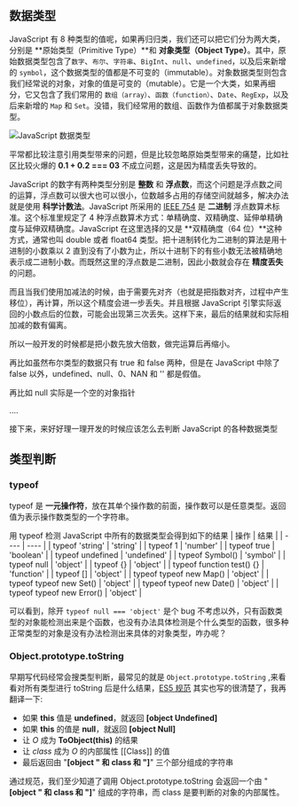 ## 数据类型

JavaScript 有 8 种类型的值呢，如果再归归类，我们还可以把它们分为两大类，分别是 **原始类型（Primitive Type）**和 **对象类型（Object Type）**。其中，原始数据类型包含了`数字`、`布尔`、`字符串`、`BigInt`、`null`、`undefined`，以及后来新增的 `symbol`，这个数据类型的值都是不可变的（immutable）。对象数据类型则包含我们经常说的对象，对象的值是可变的（mutable）。它是一个大类，如果再细分，它又包含了我们常用的 `数组（array）`、`函数（function）`、`Date`、`RegExp`，以及后来新增的 `Map` 和 `Set`。没错，我们经常用的数组、函数作为值都属于对象数据类型。

![JavaScript 数据类型](https://lib.sixtyden.com/JavaScript%20%E6%95%B0%E6%8D%AE%E7%B1%BB%E5%9E%8B.jpg)

平常都比较注意引用类型带来的问题，但是比较忽略原始类型带来的痛楚，比如社区比较火爆的 **0.1 + 0.2 === 03** 不成立问题，这是因为精度丢失导致的。

JavaScript 的数字有两种类型分别是 **整数** 和 **浮点数**，而这个问题是浮点数之间的运算，浮点数可以很大也可以很小，位数越多占用的存储空间就越多，解决办法就是使用 **科学计数法**。JavaScript 所采用的 [IEEE 754](https://zh.wikipedia.org/zh-cn/IEEE_754) 是 **二进制** 浮点数算术标准。这个标准里规定了 4 种浮点数算术方式：单精确度、双精确度、延伸单精确度与延伸双精确度。JavaScript 在这里选择的又是 **双精确度（64 位）**这种方式，通常也叫 double 或者 float64 类型。把十进制转化为二进制的算法是用十进制的小数乘以 2 直到没有了小数为止，所以十进制下的有些小数无法被精确地表示成二进制小数。而既然这里的浮点数是二进制，因此小数就会存在 **精度丢失** 的问题。

而且当我们使用加减法的时候，由于需要先对齐（也就是把指数对齐，过程中产生移位），再计算，所以这个精度会进一步丢失。并且根据 JavaScript 引擎实际返回的小数点后的位数，可能会出现第三次丢失。这样下来，最后的结果就和实际相加减的数有偏离。

所以一般开发的时候都是把小数先放大倍数，做完运算后再缩小。

再比如虽然布尔类型的数据只有 true 和 false 两种，但是在 JavaScript 中除了 false 以外，undefined、null、0、NAN 和 '' 都是假值。

再比如 null 实际是一个空的对象指针

....

接下来，来好好理一理开发的时候应该怎么去判断 JavaScript 的各种数据类型

## 类型判断

### typeof

typeof 是 **一元操作符**，放在其单个操作数的前面，操作数可以是任意类型。返回值为表示操作数类型的一个字符串。

用 typeof 检测 JavaScript 中所有的数据类型会得到如下的结果
| 操作 | 结果 |
| ---- | ---- |
| typeof 'string' | 'string' |
| typeof 1 | 'number' |
| typeof true | 'boolean' |
| typeof undefined | 'undefined' |
| typeof Symbol() | 'symbol' |
| typeof null | 'object' |
| typeof {} | 'object' |
| typeof function test() {} | 'function' |
| typeof [] | 'object' |
| typeof typeof new Map() | 'object' |
| typeof typeof new Set() | 'object' |
| typeof typeof new Date() | 'object' |
| typeof typeof new Error() | 'object' |

可以看到，除开 `typeof null === 'object'` 是个 bug 不考虑以外，只有函数类型的对象能检测出来是个函数，也没有办法具体检测是个什么类型的函数，很多种正常类型的对象是没有办法检测出来具体的对象类型，咋办呢？

### Object.prototype.toString

早期写代码经常会搜类型判断，最常见的就是 `Object.prototype.toString` ,来看看对所有类型进行 toString 后是什么结果，[ES5 规范](https://es5.github.io/#x15.2.4.2) 其实也写的很清楚了，我再翻译一下:

- 如果 **this** 值是 **undefined**，就返回 **[object Undefined]**
- 如果 **this** 的值是 **null**，就返回 **[object Null]**
- 让 _O_ 成为 **ToObject(this)** 的结果
- 让 _class_ 成为 _O_ 的内部属性 [[Class]] 的值
- 最后返回由 "**[object **" 和 class 和 "**]**" 三个部分组成的字符串

通过规范，我们至少知道了调用 Object.prototype.toString 会返回一个由 "**[object **" 和 **class** 和 "**]**" 组成的字符串，而 class 是要判断的对象的内部属性。
